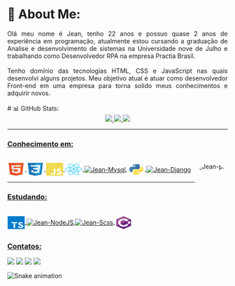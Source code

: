 # 💫 About Me:

<div align="justify" class="Teste">
  Olá meu nome é Jean, tenho 22 anos e possuo quase 2 anos de experiência em programação, 
  atualmente estou cursando a graduação de Analise e desenvolvimento de 
  sistemas na Universidade nove de Julho e trabalhando como Desenvolvedor RPA na empresa Practia Brasil.
</div><br/>
<div align="justify">
  Tenho domínio das tecnologias HTML, CSS e JavaScript nas quais desenvolvi alguns projetos. 
  Meu objetivo atual é atuar como desenvolvedor Front-end em uma empresa para torna solido meus conhecimentos e adquirir novos.
</div>
<br/>
# 📊 GitHub Stats:
<br/>
<div align="center">
  <a href="https://github.com/jean-script">
  <img height="400em" src="https://github-readme-streak-stats.herokuapp.com/?user=jean-script&theme=blueberry&hide_border=false"/>
  <img height="180em" src="https://github-readme-stats.vercel.app/api?username=jean-script&show_icons=true&theme=dracula&include_all_commits=true&count_private=true"/>
  <img height="180em" src="https://github-readme-stats.vercel.app/api/top-langs/?username=jean-script&layout=compact&langs_count=7&theme=dracula"/>
</div>
</div>
<hr/>

  <h3>Conhecimento em:</h3>
  
<div style="display: inline_block"><br>
  <img align="center" alt="Jean-HTML" height="30" width="40" src="https://raw.githubusercontent.com/devicons/devicon/master/icons/html5/html5-original.svg">
  <img align="center" alt="Jean-CSS" height="30" width="40" src="https://raw.githubusercontent.com/devicons/devicon/master/icons/css3/css3-original.svg">
  <img align="center" alt="Jean-Js" height="30" width="40" src="https://raw.githubusercontent.com/devicons/devicon/master/icons/javascript/javascript-plain.svg">
  <img align="center" alt="Jean-React" height="30" width="40" src="https://raw.githubusercontent.com/devicons/devicon/master/icons/react/react-original.svg">
  <img align="center" alt="Jean-Mysql" height="30" width="35" src="https://icons.iconarchive.com/icons/papirus-team/papirus-apps/256/mysql-workbench-icon.png">
  <img align="center" alt="Jean-Python" height="30" width="40" src="https://raw.githubusercontent.com/devicons/devicon/master/icons/python/python-original.svg">
  <img align="center" alt="Jean-Django" height="30" width="30" src="https://parakeetsystems.com/files/file_type_django_icon_130645.png">
  
  <img align="right" alt="Jean-pic" height="150" style="border-radius:50px;" src="https://cdn2.gnarususercontent.com.br/1/767392/303fb71c-c76e-4803-835d-f2d916f1c964.png?width=100&height=100&aspect_ratio=1:1">
</div>
  
 <hr/>
   <h3>Estudando:</h3>
<div style="display: inline_block"><br>
  <img align="center" alt="Jean-TypeScript" height="30" width="40" src="https://raw.githubusercontent.com/devicons/devicon/master/icons/typescript/typescript-plain.svg">
  
  <img align="center" alt="Jean-NodeJS" height="35" width="35" src="https://cdn.iconscout.com/icon/free/png-512/node-js-1174925.png?f=avif&w=256">
  <img align="center" alt="Jean-Scss" height="35" width="35" src="https://cdn.iconscout.com/icon/free/png-512/sass-13-1175092.png?f=avif&w=256">
 
  <img align="center" alt="Jean-Csharp" height="30" width="40" src="https://raw.githubusercontent.com/devicons/devicon/master/icons/csharp/csharp-original.svg">
  
  
</div>
  
  ##
 <h3>Contatos:</h3>
<div> 
  <a href="https://instagram.com/jean.aires21" target="_blank"><img src="https://img.shields.io/badge/-Instagram-%23E4405F?style=for-the-badge&logo=instagram&logoColor=white" target="_blank"></a>
 <a href="https://discord.gg/Jean Carlos#5053" target="_blank"><img src="https://img.shields.io/badge/Discord-7289DA?style=for-the-badge&logo=discord&logoColor=white" target="_blank"></a> 
  <a href = "mailto:jean.aires21@gmail.com"><img src="https://img.shields.io/badge/Gmail-D14836?style=for-the-badge&logo=gmail&logoColor=white" target="_blank"></a>
  <a href="https://www.linkedin.com/in/jean-carlos-aires-83a3821a2" target="_blank"><img src="https://img.shields.io/badge/-LinkedIn-%230077B5?style=for-the-badge&logo=linkedin&logoColor=white" target="_blank"></a> 
 
  ![Snake animation](https://github.com/jean-script/jean-script/blob/output/github-contribution-grid-snake.svg)
 
</div>
